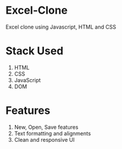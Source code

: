 # Excel-Clone
Excel clone using Javascript, HTML and CSS



# Stack Used

1. HTML
2. CSS
3. JavaScript
4. DOM

# Features

1. New, Open, Save features 
2. Text formatting and alignments
3. Clean and responsive UI

 
